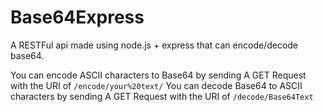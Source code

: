 # Base64Express
A RESTFul api made using node.js + express that can encode/decode base64.

You can encode ASCII characters to Base64 by sending A GET Request with the URI of `/encode/your%20text/`
You can decode Base64 to ASCII characters by sending A GET Request with the URI of `/decode/Base64Text`
